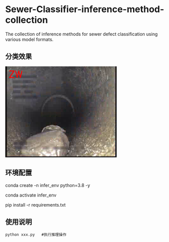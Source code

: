 # Sewer-Classifier-inference-method-collection
The collection of inference methods for sewer defect classification using various model formats.

## 分类效果

![功能测试](https://github.com/allrivertosea/Sewer-Classifier-inference-method-collection/blob/main/infer_results/result_pics/00000001.png)


## 环境配置

conda create -n infer_env python=3.8 -y

conda activate infer_env

pip install -r requirements.txt

## 使用说明

```
python xxx.py   #执行推理操作
```


